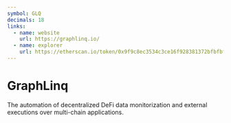 ```yaml
---
symbol: GLQ
decimals: 18
links:
  - name: website
    url: https://graphlinq.io/
  - name: explorer
    url: https://etherscan.io/token/0x9f9c8ec3534c3ce16f928381372bfbfbfb9f4d24
---
```


# GraphLinq

The automation of decentralized DeFi data monitorization and external executions over multi-chain applications.
